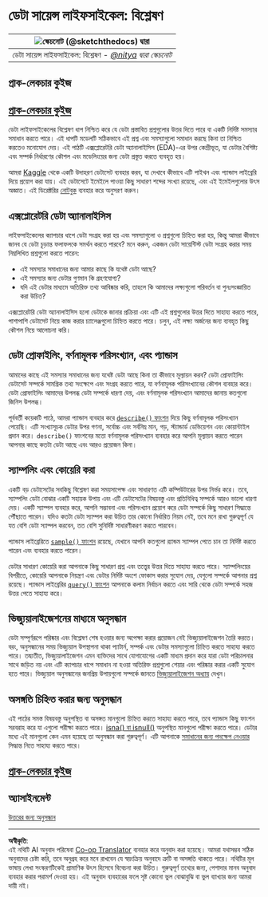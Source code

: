 <!--
CO_OP_TRANSLATOR_METADATA:
{
  "original_hash": "d92f57eb110dc7f765c05cbf0f837c77",
  "translation_date": "2025-08-27T09:56:43+00:00",
  "source_file": "4-Data-Science-Lifecycle/15-analyzing/README.md",
  "language_code": "bn"
}
-->
# ডেটা সায়েন্স লাইফসাইকেল: বিশ্লেষণ

|![ স্কেচনোট [(@sketchthedocs)](https://sketchthedocs.dev) দ্বারা ](../../sketchnotes/15-Analyzing.png)|
|:---:|
| ডেটা সায়েন্স লাইফসাইকেল: বিশ্লেষণ - _[@nitya](https://twitter.com/nitya) দ্বারা স্কেচনোট_ |

## প্রাক-লেকচার কুইজ

## [প্রাক-লেকচার কুইজ](https://purple-hill-04aebfb03.1.azurestaticapps.net/quiz/28)

ডেটা লাইফসাইকেলের বিশ্লেষণ ধাপ নিশ্চিত করে যে ডেটা প্রস্তাবিত প্রশ্নগুলোর উত্তর দিতে পারে বা একটি নির্দিষ্ট সমস্যার সমাধান করতে পারে। এই ধাপটি মডেলটি সঠিকভাবে এই প্রশ্ন এবং সমস্যাগুলো সমাধান করছে কিনা তা নিশ্চিত করতেও মনোযোগ দেয়। এই পাঠটি এক্সপ্লোরেটরি ডেটা অ্যানালাইসিস (EDA)-এর উপর কেন্দ্রীভূত, যা ডেটার বৈশিষ্ট্য এবং সম্পর্ক নির্ধারণের কৌশল এবং মডেলিংয়ের জন্য ডেটা প্রস্তুত করতে ব্যবহৃত হয়।

আমরা [Kaggle](https://www.kaggle.com/balaka18/email-spam-classification-dataset-csv/version/1) থেকে একটি উদাহরণ ডেটাসেট ব্যবহার করব, যা দেখাবে কীভাবে এটি পাইথন এবং প্যান্ডাস লাইব্রেরি দিয়ে প্রয়োগ করা যায়। এই ডেটাসেটে ইমেইলে পাওয়া কিছু সাধারণ শব্দের সংখ্যা রয়েছে, এবং এই ইমেইলগুলোর উৎস অজ্ঞাত। এই ডিরেক্টরির [নোটবুক](notebook.ipynb) ব্যবহার করে অনুসরণ করুন।

## এক্সপ্লোরেটরি ডেটা অ্যানালাইসিস

লাইফসাইকেলের ক্যাপচার ধাপে ডেটা সংগ্রহ করা হয় এবং সমস্যাগুলো ও প্রশ্নগুলো চিহ্নিত করা হয়, কিন্তু আমরা কীভাবে জানব যে ডেটা চূড়ান্ত ফলাফলকে সমর্থন করতে পারবে? 
মনে করুন, একজন ডেটা সায়েন্টিস্ট ডেটা সংগ্রহ করার সময় নিম্নলিখিত প্রশ্নগুলো করতে পারেন:
-   এই সমস্যার সমাধানের জন্য আমার কাছে কি যথেষ্ট ডেটা আছে?
-   এই সমস্যার জন্য ডেটার গুণমান কি গ্রহণযোগ্য?
-   যদি এই ডেটার মাধ্যমে অতিরিক্ত তথ্য আবিষ্কার করি, তাহলে কি আমাদের লক্ষ্যগুলো পরিবর্তন বা পুনঃসংজ্ঞায়িত করা উচিত?

এক্সপ্লোরেটরি ডেটা অ্যানালাইসিস হলো ডেটাকে জানার প্রক্রিয়া এবং এটি এই প্রশ্নগুলোর উত্তর দিতে সাহায্য করতে পারে, পাশাপাশি ডেটাসেট নিয়ে কাজ করার চ্যালেঞ্জগুলো চিহ্নিত করতে পারে। চলুন, এই লক্ষ্য অর্জনের জন্য ব্যবহৃত কিছু কৌশল নিয়ে আলোচনা করি।

## ডেটা প্রোফাইলিং, বর্ণনামূলক পরিসংখ্যান, এবং প্যান্ডাস
আমাদের কাছে এই সমস্যার সমাধানের জন্য যথেষ্ট ডেটা আছে কিনা তা কীভাবে মূল্যায়ন করব? ডেটা প্রোফাইলিং ডেটাসেট সম্পর্কে সামগ্রিক তথ্য সংক্ষেপে এবং সংগ্রহ করতে পারে, যা বর্ণনামূলক পরিসংখ্যানের কৌশল ব্যবহার করে। ডেটা প্রোফাইলিং আমাদের উপলব্ধ ডেটা সম্পর্কে ধারণা দেয়, এবং বর্ণনামূলক পরিসংখ্যান আমাদের জানায় কতগুলো জিনিস উপলব্ধ।

পূর্ববর্তী কয়েকটি পাঠে, আমরা প্যান্ডাস ব্যবহার করে [`describe()` ফাংশন](https://pandas.pydata.org/pandas-docs/stable/reference/api/pandas.DataFrame.describe.html) দিয়ে কিছু বর্ণনামূলক পরিসংখ্যান পেয়েছি। এটি সংখ্যাসূচক ডেটার উপর গণনা, সর্বোচ্চ এবং সর্বনিম্ন মান, গড়, স্ট্যান্ডার্ড ডেভিয়েশন এবং কোয়ান্টাইল প্রদান করে। `describe()` ফাংশনের মতো বর্ণনামূলক পরিসংখ্যান ব্যবহার করে আপনি মূল্যায়ন করতে পারেন আপনার কাছে কতটা ডেটা আছে এবং আরও প্রয়োজন কিনা।

## স্যাম্পলিং এবং কোয়েরি করা
একটি বড় ডেটাসেটের সবকিছু বিশ্লেষণ করা সময়সাপেক্ষ এবং সাধারণত এটি কম্পিউটারের উপর নির্ভর করে। তবে, স্যাম্পলিং ডেটা বোঝার একটি সহায়ক উপায় এবং এটি ডেটাসেটের বিষয়বস্তু এবং প্রতিনিধিত্ব সম্পর্কে আরও ভালো ধারণা দেয়। একটি স্যাম্পল ব্যবহার করে, আপনি সম্ভাবনা এবং পরিসংখ্যান প্রয়োগ করে ডেটা সম্পর্কে কিছু সাধারণ সিদ্ধান্তে পৌঁছাতে পারেন। যদিও কতটা ডেটা স্যাম্পল করা উচিত তার কোনো নির্ধারিত নিয়ম নেই, তবে মনে রাখা গুরুত্বপূর্ণ যে যত বেশি ডেটা স্যাম্পল করবেন, তত বেশি সুনির্দিষ্ট সাধারণীকরণ করতে পারবেন।

প্যান্ডাস লাইব্রেরিতে [`sample()` ফাংশন](https://pandas.pydata.org/pandas-docs/stable/reference/api/pandas.DataFrame.sample.html) রয়েছে, যেখানে আপনি কতগুলো র‍্যান্ডম স্যাম্পল পেতে চান তা নির্দিষ্ট করতে পারেন এবং ব্যবহার করতে পারেন।

ডেটার সাধারণ কোয়েরি করা আপনাকে কিছু সাধারণ প্রশ্ন এবং তত্ত্বের উত্তর দিতে সাহায্য করতে পারে। স্যাম্পলিংয়ের বিপরীতে, কোয়েরি আপনাকে নিয়ন্ত্রণ এবং ডেটার নির্দিষ্ট অংশে ফোকাস করার সুযোগ দেয়, যেগুলো সম্পর্কে আপনার প্রশ্ন রয়েছে। 
প্যান্ডাস লাইব্রেরির [`query()` ফাংশন](https://pandas.pydata.org/pandas-docs/stable/reference/api/pandas.DataFrame.query.html) আপনাকে কলাম নির্বাচন করতে এবং সারি থেকে ডেটা সম্পর্কে সহজ উত্তর পেতে সাহায্য করে।

## ভিজ্যুয়ালাইজেশনের মাধ্যমে অনুসন্ধান
ডেটা সম্পূর্ণরূপে পরিষ্কার এবং বিশ্লেষণ শেষ হওয়ার জন্য অপেক্ষা করার প্রয়োজন নেই ভিজ্যুয়ালাইজেশন তৈরি করতে। বরং, অনুসন্ধানের সময় ভিজ্যুয়াল উপস্থাপনা থাকা প্যাটার্ন, সম্পর্ক এবং ডেটার সমস্যাগুলো চিহ্নিত করতে সাহায্য করতে পারে। তদ্ব্যতীত, ভিজ্যুয়ালাইজেশন এমন ব্যক্তিদের সাথে যোগাযোগের একটি মাধ্যম প্রদান করে যারা ডেটা পরিচালনার সাথে জড়িত নয় এবং এটি ক্যাপচার ধাপে সমাধান না হওয়া অতিরিক্ত প্রশ্নগুলো শেয়ার এবং পরিষ্কার করার একটি সুযোগ হতে পারে। ভিজ্যুয়াল অনুসন্ধানের জনপ্রিয় উপায়গুলো সম্পর্কে জানতে [ভিজ্যুয়ালাইজেশন অধ্যায়](../../../../../../../../../3-Data-Visualization) দেখুন।

## অসঙ্গতি চিহ্নিত করার জন্য অনুসন্ধান
এই পাঠের সমস্ত বিষয়বস্তু অনুপস্থিত বা অসঙ্গত মানগুলো চিহ্নিত করতে সাহায্য করতে পারে, তবে প্যান্ডাস কিছু ফাংশন সরবরাহ করে যা এগুলো পরীক্ষা করতে পারে। [isna() বা isnull()](https://pandas.pydata.org/pandas-docs/stable/reference/api/pandas.isna.html) অনুপস্থিত মানগুলো পরীক্ষা করতে পারে। ডেটার মধ্যে এই মানগুলো কেন এমন হয়েছে তা অনুসন্ধান করা গুরুত্বপূর্ণ। এটি আপনাকে [সমাধানের জন্য পদক্ষেপ নেওয়ার]( /2-Working-With-Data/08-data-preparation/notebook.ipynb) সিদ্ধান্ত নিতে সাহায্য করতে পারে।

## [প্রাক-লেকচার কুইজ](https://purple-hill-04aebfb03.1.azurestaticapps.net/quiz/27)

## অ্যাসাইনমেন্ট

[উত্তরের জন্য অনুসন্ধান](assignment.md)

---

**অস্বীকৃতি**:  
এই নথিটি AI অনুবাদ পরিষেবা [Co-op Translator](https://github.com/Azure/co-op-translator) ব্যবহার করে অনুবাদ করা হয়েছে। আমরা যথাসম্ভব সঠিক অনুবাদের চেষ্টা করি, তবে অনুগ্রহ করে মনে রাখবেন যে স্বয়ংক্রিয় অনুবাদে ত্রুটি বা অসঙ্গতি থাকতে পারে। নথিটির মূল ভাষায় লেখা সংস্করণটিকেই প্রামাণিক উৎস হিসেবে বিবেচনা করা উচিত। গুরুত্বপূর্ণ তথ্যের জন্য, পেশাদার মানব অনুবাদ ব্যবহার করার পরামর্শ দেওয়া হয়। এই অনুবাদ ব্যবহারের ফলে সৃষ্ট কোনো ভুল বোঝাবুঝি বা ভুল ব্যাখ্যার জন্য আমরা দায়ী নই।